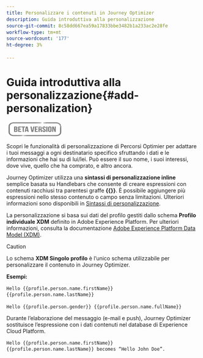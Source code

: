```yaml
---
title: Personalizzare i contenuti in Journey Optimizer
description: Guida introduttiva alla personalizzazione
source-git-commit: 8c58dd667ea59a17833bbe3482b1a233ac2e28fe
workflow-type: tm+mt
source-wordcount: '177'
ht-degree: 3%

---
```


# Guida introduttiva alla personalizzazione{#add-personalization}

![](../assets/do-not-localize/badge.png)

Scopri le funzionalità di personalizzazione di Percorsi Optimier per adattare i tuoi messaggi a ogni destinatario specifico sfruttando i dati e le informazioni che hai su di lui/lei. Può essere il suo nome, i suoi interessi, dove vive, quello che ha comprato, e altro ancora.

Journey Optimizer utilizza una **sintassi di personalizzazione inline** semplice basata su Handlebars che consente di creare espressioni con contenuti racchiusi tra parentesi graffe **{{}}**. È possibile aggiungere più espressioni nello stesso contenuto o campo senza limitazioni. Ulteriori informazioni sono disponibili in [Sintassi di personalizzazione](personalization-syntax.md).

La personalizzazione si basa sui dati del profilo gestiti dallo schema **Profilo individuale XDM** definito in Adobe Experience Platform. Per ulteriori informazioni, consulta la documentazione [Adobe Experience Platform Data Model (XDM)](https://experienceleague.adobe.com/docs/experience-platform/xdm/home.html?lang=it).

>[!CAUTION]
>Lo schema **XDM Singolo profilo** è l’unico schema utilizzabile per personalizzare il contenuto in Journey Optimizer.

**Esempi:**

```
Hello {{profile.person.name.firstName}} {{profile.person.name.lastName}}

Hello {{profile.person.gender}} {{profile.person.name.fullName}}
```

Durante l’elaborazione del messaggio (e-mail e push), Journey Optimizer sostituisce l’espressione con i dati contenuti nel database di Experience Cloud Platform.

```
Hello {{profile.person.name.firstName}} {{profile.person.name.lastName}} becomes “Hello John Doe”.
```
